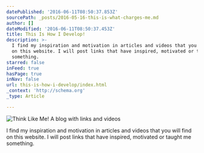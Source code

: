 ```yaml
---
datePublished: '2016-06-11T08:50:37.853Z'
sourcePath: _posts/2016-05-16-this-is-what-charges-me.md
author: []
dateModified: '2016-06-11T08:50:37.453Z'
title: This Is How I Develop!
description: >-
  I find my inspiration and motivation in articles and videos that you will find
  on this website. I will post links that have inspired, motivated or taught me
  something.
starred: false
inFeed: true
hasPage: true
inNav: false
url: this-is-how-i-develop/index.html
_context: 'http://schema.org'
_type: Article

---
```

![Think Like Me! A blog with links and videos ](https://the-grid-user-content.s3-us-west-2.amazonaws.com/bb02b10e-bc54-46e3-8451-2a86522c79e6.gif)

I find my inspiration and motivation in articles and videos that you will find on this website. I will post links that have inspired, motivated or taught me something.